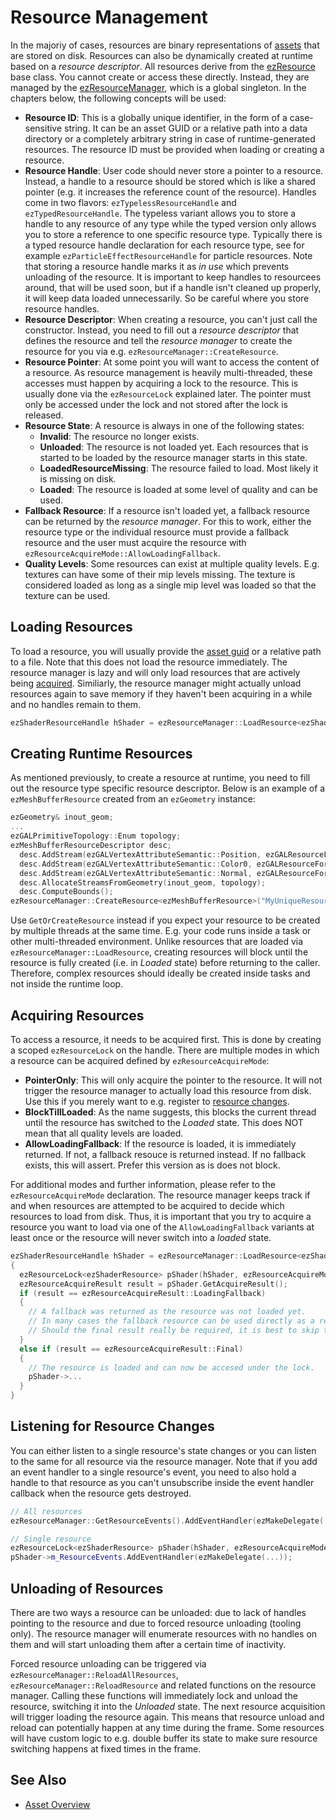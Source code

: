 # Resource Management

In the majoriy of cases, resources are binary representations of [assets](../assets/assets-overview.md) that are stored on disk. Resources can also be dynamically created at runtime based on a *resource descriptor*. All resources derive from the [ezResource](https://ezengine.github.io/api-docs/d3/d0a/classez_resource.htm) base class. You cannot create or access these directly. Instead, they are managed by the [ezResourceManager](https://ezengine.github.io/api-docs/dc/d99/classez_resource_manager.htm), which is a global singleton. In the chapters below, the following concepts will be used:

* **Resource ID**: This is a globally unique identifier, in the form of a case-sensitive string. It can be an asset GUID or a relative path into a data directory or a completely arbitrary string in case of runtime-generated resources. The resource ID must be provided when loading or creating a resource.  
* **Resource Handle**: User code should never store a pointer to a resource. Instead, a handle to a resource should be stored which is like a shared pointer (e.g. it increases the reference count of the resource). Handles come in two flavors: `ezTypelessResourceHandle` and `ezTypedResourceHandle`. The typeless variant allows you to store a handle to any resource of any type while the typed version only allows you to store a reference to one specific resource type. Typically there is a typed resource handle declaration for each resource type, see for example `ezParticleEffectResourceHandle` for particle resources. Note that storing a resource handle marks it as *in use* which prevents unloading of the resource. It is important to keep handles to resourcees around, that will be used soon, but if a handle isn't cleaned up properly, it will keep data loaded unnecessarily. So be careful where you store resource handles.
* **Resource Descriptor**: When creating a resource, you can't just call the constructor. Instead, you need to fill out a *resource descriptor* that defines the resource and tell the *resource manager* to create the resource for you via e.g. `ezResourceManager::CreateResource`.
* **Resource Pointer**: At some point you will want to access the content of a resource. As resource management is heavily multi-threaded, these accesses must happen by acquiring a lock to the resource. This is usually done via the `ezResourceLock` explained later. The pointer must only be accessed under the lock and not stored after the lock is released.
* **Resource State**: A resource is always in one of the following states:
  * **Invalid**: The resource no longer exists.
  * **Unloaded**: The resource is not loaded yet. Each resources that is started to be loaded by the resource manager starts in this state.
  * **LoadedResourceMissing**: The resource failed to load. Most likely it is missing on disk.
  * **Loaded**: The resource is loaded at some level of quality and can be used.
* **Fallback Resource**: If a resource isn't loaded yet, a fallback resource can be returned by the *resource manager*. For this to work, either the resource type or the individual resource must provide a fallback resource and the user must acquire the resource with `ezResourceAcquireMode::AllowLoadingFallback`.
* **Quality Levels**: Some resources can exist at multiple quality levels. E.g. textures can have some of their mip levels missing. The texture is considered loaded as long as a single mip level was loaded so that the texture can be used. 

## Loading Resources

To load a resource, you will usually provide the [asset guid](../assets/assets-overview.md#asset-guid) or a relative path to a file. Note that this does not load the resource immediately. The resource manager is lazy and will only load resources that are actively being [acquired](#acquiring-resources). Similiarly, the resource manager might actually unload resources again to save memory if they haven't been acquiring in a while and no handles remain to them.
```cpp
ezShaderResourceHandle hShader = ezResourceManager::LoadResource<ezShaderResource>("ResourceID");
```

## Creating Runtime Resources

As mentioned previously, to create a resource at runtime, you need to fill out the resource type specific resource descriptor. Below is an example of a `ezMeshBufferResource` created from an `ezGeometry` instance:
```cpp
ezGeometry& inout_geom;
...
ezGALPrimitiveTopology::Enum topology;
ezMeshBufferResourceDescriptor desc;
  desc.AddStream(ezGALVertexAttributeSemantic::Position, ezGALResourceFormat::XYZFloat);
  desc.AddStream(ezGALVertexAttributeSemantic::Color0, ezGALResourceFormat::RGBAUByteNormalized);
  desc.AddStream(ezGALVertexAttributeSemantic::Normal, ezGALResourceFormat::XYZFloat);
  desc.AllocateStreamsFromGeometry(inout_geom, topology);
  desc.ComputeBounds();
ezResourceManager::CreateResource<ezMeshBufferResource>("MyUniqueResourceID", std::move(desc), szDescription);
```
Use `GetOrCreateResource` instead if you expect your resource to be created by multiple threads at the same time. E.g. your code runs inside a task or other multi-threaded environment. Unlike resources that are loaded via `ezResourceManager::LoadResource`, creating resources will block until the resource is fully created (i.e. in *Loaded* state) before returning to the caller. Therefore, complex resources should ideally be created inside tasks and not inside the runtime loop.

## Acquiring Resources

To access a resource, it needs to be acquired first. This is done by creating a scoped `ezResourceLock` on the handle. There are multiple modes in which a resource can be acquired defined by `ezResourceAcquireMode`:
* **PointerOnly**: This will only acquire the pointer to the resource. It will not trigger the resource manager to actually load this resource from disk. Use this if you merely want to e.g. register to [resource changes](#listening-for-resource-changes).
* **BlockTillLoaded**: As the name suggests, this blocks the current thread until the resource has switched to the *Loaded* state. This does NOT mean that all quality levels are loaded.
* **AllowLoadingFallback**: If the resource is loaded, it is immediately returned. If not, a fallback resouce is returned instead. If no fallback exists, this will assert. Prefer this version as is does not block.

For additional modes and further information, please refer to the `ezResourceAcquireMode` declaration.
The resource manager keeps track if and when resources are attempted to be acquired to decide which resources to load from disk. Thus, it is important that you try to acquire a resource you want to load via one of the `AllowLoadingFallback` variants at least once or the resource will never switch into a *loaded* state. 


```cpp
ezShaderResourceHandle hShader = ezResourceManager::LoadResource<ezShaderResource>("ResourceID");
{
  ezResourceLock<ezShaderResource> pShader(hShader, ezResourceAcquireMode::PointerOnly);
  ezResourceAcquireResult result = pShader.GetAcquireResult();
  if (result == ezResourceAcquireResult::LoadingFallback)
  {
    // A fallback was returned as the resource was not loaded yet.
    // In many cases the fallback resource can be used directly as a replacement for the actual resource.
    // Should the final result really be required, it is best to skip the operation until a later frame.
  }
  else if (result == ezResourceAcquireResult::Final)
  {
    // The resource is loaded and can now be accesed under the lock.
    pShader->...
  }
}
```

## Listening for Resource Changes

You can either listen to a single resource's state changes or you can listen to the same for all resource via the resource manager. Note that if you add an event handler to a single resource's event, you need to also hold a handle to that resource as you can't unsubscribe inside the event handler callback when the resource gets destroyed.

```cpp
// All resources
ezResourceManager::GetResourceEvents().AddEventHandler(ezMakeDelegate(...));

// Single resource
ezResourceLock<ezShaderResource> pShader(hShader, ezResourceAcquireMode::PointerOnly);
pShader->m_ResourceEvents.AddEventHandler(ezMakeDelegate(...));
```

## Unloading of Resources

There are two ways a resource can be unloaded: due to lack of handles pointing to the resource and due to forced resource unloading (tooling only).
The resource manager will enumerate resources with no handles on them and will start unloading them after a certain time of inactivity.

Forced resource unloading can be triggered via `ezResourceManager::ReloadAllResources`, `ezResourceManager::ReloadResource` and related functions on the resource manager. Calling these functions will immediately lock and unload the resource, switching it into the *Unloaded* state. The next resource acquisition will trigger loading the resource again. This means that resource unload and reload can potentially happen at any time during the frame. Some resources will have custom logic to e.g. double buffer its state to make sure resource switching happens at fixed times in the frame.

## See Also

* [Asset Overview](../assets/assets-overview.md)
